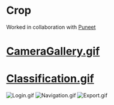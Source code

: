 # Crop
Worked in collaboration with [Puneet](https://github.com/prem-cse)

# [CameraGallery.gif](https://media.giphy.com/media/H3lFrcB0uvafdhgx8u/giphy.gif)
# [Classification.gif](https://s5.gifyu.com/images/Classification.gif)


![Login.gif](https://media.giphy.com/media/lPk7693r9Jdk1jg7tL/giphy.gif)
![Navigation.gif](https://media.giphy.com/media/SqCCA20ihi6wgwJJ5S/giphy.gif)
![Export.gif](https://media.giphy.com/media/VGPNZjEDHbW9ibMNXW/giphy.gif)
